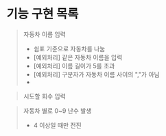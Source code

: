 기능 구현 목록
============
> 자동차 이름 입력
> + 쉼표 기준으로 자동차를 나눔
> + [예외처리] 같은 자동차 이름을 입력
> + [예외처리] 이름 길이가 5를 초과
> + [예외처리] 구분자가 자동차 이름 사이의 ","가 아님
> + 

> 시도할 회수 입력

> 자동차 별로 0~9 난수 발생
> + 4 이상일 때만 전진
